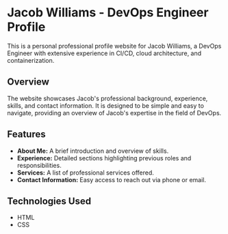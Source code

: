 # Jacob Williams - DevOps Engineer Profile

This is a personal professional profile website for Jacob Williams, a DevOps Engineer with extensive experience in CI/CD, cloud architecture, and containerization.

## Overview

The website showcases Jacob's professional background, experience, skills, and contact information. It is designed to be simple and easy to navigate, providing an overview of Jacob's expertise in the field of DevOps.

## Features

- **About Me:** A brief introduction and overview of skills.
- **Experience:** Detailed sections highlighting previous roles and responsibilities.
- **Services:** A list of professional services offered.
- **Contact Information:** Easy access to reach out via phone or email.

## Technologies Used

- HTML
- CSS

